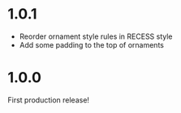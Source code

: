 # 1.0.1

* Reorder ornament style rules in RECESS style
* Add some padding to the top of ornaments

# 1.0.0

First production release!
